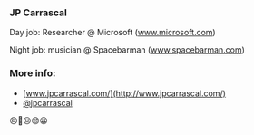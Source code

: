 ### JP Carrascal

<!---
<img width="50%" align="right" src="https://github-readme-stats.vercel.app/api?username=jpcarrascal&show_icons=true&theme=vue&hide_title=true&count_private=true" />
--->

Day job: Researcher @ Microsoft (www.microsoft.com)

Night job: musician @ Spacebarman (www.spacebarman.com)

### More info:
* [www.jpcarrascal.com/](http://www.jpcarrascal.com/)
* [@jpcarrascal](https://twitter.com/jpcarrascal)

😠🙁😐😊😀
